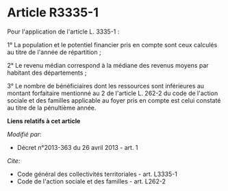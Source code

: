 # Article R3335-1

Pour l'application de l'article L. 3335-1 : 

1° La population et le potentiel financier pris en compte sont ceux calculés au titre de l'année de répartition ; 

2° Le revenu médian correspond à la médiane des revenus moyens par habitant des départements ; 

3° Le nombre de bénéficiaires dont les ressources sont inférieures au montant forfaitaire mentionné au 2 de l'article L.
262-2 du code de l'action sociale et des familles applicable au foyer pris en compte est celui constaté au titre de la
pénultième année.

**Liens relatifs à cet article**

_Modifié par_:

  - Décret n°2013-363 du 26 avril 2013 - art. 1

_Cite_:

  - Code général des collectivités territoriales - art. L3335-1
  - Code de l'action sociale et des familles - art. L262-2
